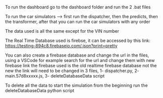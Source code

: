 
To run the dashboard go to the dashboard folder and run the 2 .bat files

To run the car simulators --> first run the dispatcher, then the predicts, then the transformer, after that you can run the car simulators with any order

The data used is all the same except for the VIN number

The Real Time Database used is firebse, it can be accessed by this link: https://testing-894c8.firebaseio.com/.json?print=pretty

You can also create a firebase database and change the url in the files, using a VSCode for example search for the url and change them with new firebase link
the firebase used is the old realtime firebase database not the new
the link will need to be changed in 3 files, 1- dispatcher.py, 2- main.57d8xxxxx.js, 3- deleteDatabaseData script

To delete all the data to start the simulation from the beginning run the deleteDatabaseData python script